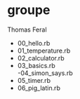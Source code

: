 # groupe
Thomas Feral 

- 00_hello.rb	
- 01_temperature.rb
- 02_calculator.rb	
- 03_basics.rb	
-04_simon_says.rb	
- 05_timer.rb	
- 06_pig_latin.rb


